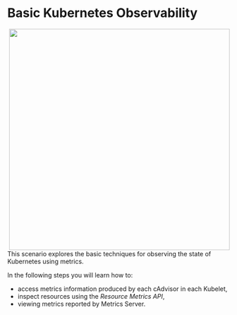 # Basic Kubernetes Observability #

<img align="right" src="/javajon/courses/kubernetes-observability/basics/assets/ui-dashboard.png" width="500">

This scenario explores the basic techniques for observing the state of Kubernetes using metrics.

In the following steps you will learn how to:

- access metrics information produced by each cAdvisor in each Kubelet,
- inspect resources using the _Resource Metrics API_,
- viewing metrics reported by Metrics Server.
